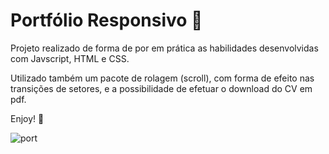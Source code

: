 # Portfólio Responsivo 👤

Projeto realizado de forma de por em prática as habilidades desenvolvidas com Javscript, HTML e CSS.

Utilizado também um pacote de rolagem (scroll), com forma de efeito nas transições de setores, e a possibilidade de efetuar o download do CV em pdf.

Enjoy! 🚀

![port](https://user-images.githubusercontent.com/89155684/136719449-3d04ab12-20ad-4478-9d3c-f2584ad8fafe.png)

